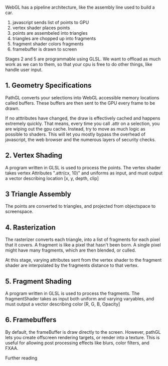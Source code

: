 WebGL has a pipeline architecture, like the assembly line used to build a car.

1. javascript sends list of points to GPU
2. vertex shader places points
3. points are assembeled into triangles
4. triangles are chopped up into fragments
5. fragment shader colors fragments
6. framebuffer is drawn to screen 

Stages 2 and 5 are programmable using GLSL.
We want to offload as much work as we can to them, so that your cpu is free to do
other things, like handle user input.

## 1. Geometry Specifications
  PathGL converts your selections into WebGL accessible memory locations called
  buffers. These buffers are then sent to the GPU every frame to be drawn.

  If no atttributes have changed, the draw is effectively cached and happens
  extremely quickly. That means, every time you call .attr on a selection, you
  are wiping out the gpu cache. Instead, try to move as much logic as possible
  to shaders. This will let you mostly bypass the overhead of javascript, the web
  browser and the numerous layers of security checks.

## 2. Vertex Shading
  A program written in GLSL is used to process the points.
  The vertex shader takes vertex Attributes ".attr(cx, 10)" and uniforms as input,
  and must output a vector describing location [x, y, depth, clip]

## 3 Triangle Assembly
  The points are converted to triangles, and projected from objectspace to screenspace.

## 4. Rasterization
  The rasterizer converts each triangle, into a list of fragments for each pixel that
  it covers. A fragment is like a pixel that hasn't been born. A single pixel might
  have many fragments, which are then blended, or culled.

  At this stage, varying attributes sent from the vertex shader to the fragment shader
  are interpolated by the fragments distance to that vertex. 

## 5. Fragment Shading
  A program written in GLSL is used to process the fragments.
  The fragmentShader takes as input both uniform and varying varyables, and must
  output a vector describing color [R, G, B, Opacity]

## 6. Framebuffers
  By default, the frameBuffer is draw directly to the screen. However, pathGL lets you
  create offscreen rendering targets, or render into a texture. This is useful for
  allowing post processing effects like blurs, color filters, and FXAA.

Further reading
